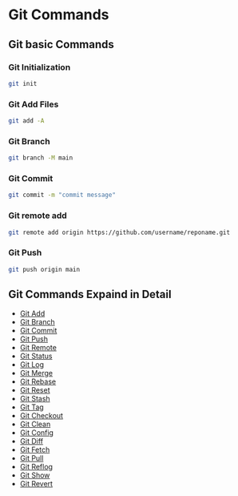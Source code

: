 # Git Commands

## Git basic Commands

### Git Initialization

```bash
git init
```

### Git Add Files

```bash
git add -A
```

### Git Branch

```bash
git branch -M main
```

### Git Commit

```bash
git commit -m "commit message"
```

### Git remote add

```bash
git remote add origin https://github.com/username/reponame.git
```

### Git Push

```bash
git push origin main
```

## Git Commands Expaind in Detail

- [Git Add](git-add-explanation.md)
- [Git Branch](git-branch-explanation.md)
- [Git Commit](git-commit-explanation.md)
- [Git Push](git-push-explanation.md)
- [Git Remote](git-remote-explanation.md)
- [Git Status](git-status-explanation.md)
- [Git Log](git-log-explanation.md)
- [Git Merge](git-merge-explanation.md)
- [Git Rebase](git-rebase-explanation.md)
- [Git Reset](git-reset-explanation.md)
- [Git Stash](git-stash-explanation.md)
- [Git Tag](git-tag-explanation.md)
- [Git Checkout](git-checkout-explanation.md)
- [Git Clean](git-clean-explanation.md)
- [Git Config](git-config-explanation.md)
- [Git Diff](git-diff-explanation.md)
- [Git Fetch](git-fetch-explanation.md)
- [Git Pull](git-pull-explanation.md)
- [Git Reflog](git-reflog-explanation.md)
- [Git Show](git-show-explanation.md)
- [Git Revert](git-revert-explanation.md)
